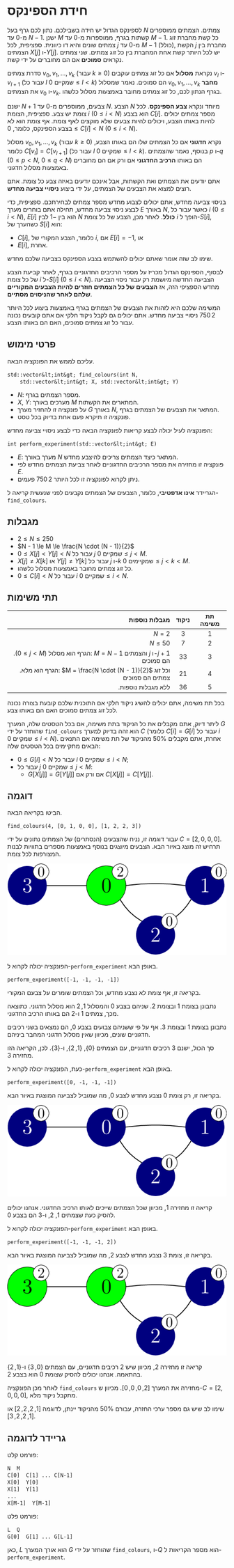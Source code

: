 # חידת הספינקס

לספינקס הגדול יש חידה בשבילכם. 
נתון לכם גרף בעל $N$ צמתים.
הצמתים ממוספרים מ-$0$ עד $N - 1$.
ישנן $M$ קשתות בגרף, ממוספרות מ-$0$ עד $M-1$.
כל קשת מחברת זוג צמתים שונים והיא דו כיוונית.
ספציפית, לכל $j$ מ-$0$ עד $M - 1$ (כולל),
 הקשת $j$ מחברת בין הצמתים $X[j]$ ו-$Y[j]$.
 יש לכל היותר קשת אחת המחברת בין כל זוג צמתים.
שני צמתים נקראים **סמוכים**
 אם הם מחוברים על ידי קשת.

סדרת צמתים $v_0, v_1, \ldots, v_k$ (עבור $k \ge 0$)
 נקראת **מסלול**
 אם כל זוג צמתים עוקבים $v_l$ ו-$v_{l+1}$
 (עבור כל $l$ שמקיים $0 \le l \lt k$)
 הם סמוכים.
נאמר שמסלול $v_0, v_1, \ldots, v_k$ **מחבר** את הצמתים $v_0$ ו-$v_k$.
בגרף הנתון לכם, כל זוג צמתים מחובר באמצעות מסלול כלשהו.

ישנם $N + 1$ צבעים, ממוספרים מ-$0$ עד $N$.
הצבע $N$ מיוחד ונקרא **צבע הספינקס**.
לכל צומת יש צבע.
ספציפית, הצומת $i$ ($0 \le i \lt N$) הוא בצבע $C[i]$.
מספר צמתים יכולים להיות באותו הצבע, 
ויכולים להיות צבעים שלא מוקצים לאף צומת.
אף צומת הוא לא בצבע הספינקס,
 כלומר, $0 \le C[i] \lt N$ ($0 \le i \lt N$).

מסלול $v_0, v_1, \ldots, v_k$ (עבור $k \ge 0$)
 נקרא **חדגוני**
 אם כל הצמתים שלו הם באותו הצבע,
 כלומר $C[v_l] = C[v_{l+1}]$ (עבור כל $l$ שמקיים $0 \le l \lt k$).
בנוסף, נאמר שהצמתים $p$ ו-$q$ ($0 \le p \lt N$, $0 \le q \lt N$)
 הם באותו **הרכיב החדגוני**
 אם ורק אם הם מחוברים באמצעות מסלול חדגוני.

אתם יודעים את הצמתים ואת הקשתות,
 אבל אינכם יודעים באיזה צבע כל צומת.
אתם רוצים למצוא את הצבעים של הצמתים,
 על ידי ביצוע **ניסויי צביעה מחדש**.

בניסוי צביעה מחדש,
 אתם יכולים לצבוע מחדש מספר צמתים לבחירתכם.
ספציפית, כדי לבצע ניסוי צביעה מחדש,
 תחילה אתם בוחרים מערך $E$ באורך $N$,
 כאשר עבור כל $i$ ($0 \le i \lt N$),
  $E[i]$ הוא בין $-1$ לבין $N$ **כולל**.
לאחר מכן, הצבע של כל צומת $i$ הופך ל-$S[i]$, כשהערך של $S[i]$ הוא:
* $C[i]$, כלומר, הצבע המקורי של $i$, אם $E[i] = -1$, או
* $E[i]$, אחרת.

שימו לב שזה אומר שאתם יכולים להשתמש בצבע הספינקס בצביעה שלכם מחדש.

לבסוף, הספינקס הגדול מכריז
 על מספר הרכיבים החדגוניים בגרף,
 לאחר קביעת הצבע של כל צומת $i$ ל-$S[i]$ ($0 \le i \lt N$).
הצביעה החדשה מיושמת רק עבור ניסוי הצביעה מחדש הספציפי הזה,
 אז **הצבעים של כל הצמתים חוזרים להיות הצבעים המקוריים שלהם לאחר שהניסוים מסתיים**.

המשימה שלכם היא לזהות את הצבעים של הצמתים בגרף
 באמצעות ביצוע לכל היותר $2\,750$ ניסויי צביעה מחדש. 
אתם יכולים גם לקבל ניקוד חלקי
 אם אתם קובעים נכונה עבור כל זוג צמתים סמוכים,
 האם הם באותו הצבע.

## פרטי מימוש

עליכם לממש את הפונקציה הבאה.

```
std::vector&lt;int&gt; find_colours(int N,
    std::vector&lt;int&gt; X, std::vector&lt;int&gt; Y)
```

* $N$: מספר הצמתים בגרף.
* $X$, $Y$: מערכים באורך $M$ המתארים את הקשתות.
* על פונקציה זו להחזיר מערך $G$ באורך $N$,
   המתאר את הצבעים של הצמתים בגרף.
* פונקציה זו תיקרא פעם אחת בדיוק בכל טסט.

הפונקציה לעיל יכולה לבצע קריאות לפונקציה הבאה
 כדי לבצע ניסויי צביעה מחדש:

```
int perform_experiment(std::vector&lt;int&gt; E)
```

* $E$: מערך באורך $N$ המתאר כיצד הצמתים צריכים להיצבע מחדש.
* פונקציה זו מחזירה את מספר הרכיבים החדגוניים
   לאחר צביעת הצמתים מחדש לפי $E$.
* ניתן לקרוא לפונקציה זו לכל היותר $2\,750$ פעמים.

הגריידר **אינו אדפטיבי**, כלומר,
 הצבעים של הצמתים נקבעים לפני שנעשית קריאה ל-`find_colours`.

## מגבלות

* $2 \le N \le 250$
* $N - 1 \le M \le \frac{N \cdot (N - 1)}{2}$
* $0 \le X[j] \lt Y[j] \lt N$ עבור כל $j$ שמקיים $0 \le j \lt M$.
* $X[j] \neq X[k]$ או $Y[j] \neq Y[k]$
   עבור כל $j$ ו-$k$ שמקיימים $0 \le j \lt k \lt M$.
* כל זוג צמתים מחובר באמצעות מסלול כלשהו.
* $0 \le C[i] \lt N$ עבור כל $i$ שמקיים $0 \le i \lt N$.

## תתי משימות

| מגבלות נוספות | ניקוד  | תת משימה |
| ----------------------: | :----: | :-----: |
| $N = 2$| $3$    | 1       
| $N \le 50$| $7$    | 2       
| .($0 \leq j < M$) הגרף הוא מסלול: $M = N - 1$ והצמתים $j$ ו-$j+1$ הם סמוכים | $33$   | 3       
| .הגרף הוא מלא: $M = \frac{N \cdot (N - 1)}{2}$ וכל זוג צמתים הם סמוכים| $21$   | 4       
| .ללא מגבלות נוספות| $36$   | 5       

בכל תת משימה, אתם יכולים להשיג ניקוד חלקי אם התוכנית שלכם קובעת בצורה נכונה לכל זוג צמתים סמוכים האם הם באותו צבע.

ליתר דיוק, אתם מקבלים את כל הניקוד בתת משימה, אם בכל הטסטים שלה, המערך $G$ שהוחזר על ידי `find_colours` הוא זהה בדיוק למערך $C$ (כלומר $C[i] = G[i]$ עבור כל $i$ שמקיים $0 \le i \lt N$). אחרת, אתם מקבלים $50\%$ מהניקוד של תת משימה אם התנאים הבאים מתקיימים בכל הטסטים שלה:
* $0 \le G[i] \lt N$ עבור כל $i$ שמקיים $0 \le i \lt N$;
* עבור כל $j$ שמקיים $0 \le j \lt M$:
  * $G[X[j]] = G[Y[j]]$ אם ורק אם $C[X[j]] = C[Y[j]]$.

## דוגמה

הביטו בקריאה הבאה.
```
find_colours(4, [0, 1, 0, 0], [1, 2, 2, 3])
```
עבור דוגמה זו, נניח שהצבעים (הנסתרים) של הצמתים נתונים על ידי $C = [2, 0, 0, 0]$.
תרחיש זה מוצג באיור הבא. הצבעים מיוצגים בנוסף באמצעות מספרים בתוויות לבנות המצורפות לכל צומת.

![example.png](sphinx_example.png "230")

הפונקציה יכולה לקרוא ל-`perform_experiment` באופן הבא.
```
perform_experiment([-1, -1, -1, -1])
```
בקריאה זו, אף צומת לא נצבע מחדש, וכל הצמתים שומרים על צבעם המקורי.

נתבונן בצומת $1$ ובצומת $2$. שניהם בצבע $0$ והמסלול $1, 2$ הוא מסלול חדגוני. כתוצאה מכך, צמתים $1$ ו-$2$ הם באותו הרכיב החדגוני. 

נתבונן בצומת $1$ ובצומת $3$. אף על פי ששניהם צבועים בצבע $0$, הם נמצאים בשני רכיבים חדגוניים שונים, מכיוון שאין מסלול חדגוני המחבר ביניהם.

סך הכול, ישנם $3$ רכיבים חדגוניים, עם הצמתים $\{0\}$, $\{1, 2\}$, ו-$\{3\}$.
לכן, הקריאה הזו מחזירה $3$.

כעת, הפונקציה יכולה לקרוא ל-`perform_experiment` באופן הבא.
```
perform_experiment([0, -1, -1, -1])
```
בקריאה זו, רק צומת $0$ נצבע מחדש לצבע $0$, מה שמוביל לצביעה המוצגת באיור הבא.

![example.png](sphinx_order1.png "230")

קריאה זו מחזירה $1$, מכיוון שכל הצמתים שייכים לאותו הרכיב החדגוני.
אנחנו יכולים להסיק כעת שצמתים $1$, $2$, ו-$3$ הם בצבע $0$.

הפונקציה יכולה לקרוא ל-`perform_experiment` באופן הבא.
```
perform_experiment([-1, -1, -1, 2])
```
בקריאה זו, צומת $3$ נצבע מחדש לצבע $2$,
מה שמוביל לצביעה המוצגת באיור הבא.

![example.png](sphinx_order2.png "230")

קריאה זו מחזירה $2$, מכיוון שיש $2$ רכיבים חדגוניים,
עם הצמתים $\{0, 3\}$ ו-$\{1, 2\}$ בהתאמה. אנחנו יכולים להסיק שצומת $0$ הוא בצבע $2$.

לאחר מכן הפונקציה `find_colours` מחזירה את המערך $[2, 0, 0, 0]$. מכיוון ש-$C = [2, 0, 0, 0]$, מתקבל ניקוד מלא.

שימו לב שיש גם מספר ערכי החזרה, עבורם $50\%$ מהניקוד יינתן, לדוגמה $[1, 2, 2, 2]$ או $[1, 2, 2, 3]$.

## גריידר לדוגמה

פורמט קלט:

```
N  M
C[0]  C[1] ... C[N-1]
X[0]  Y[0]
X[1]  Y[1]
...
X[M-1]  Y[M-1]
```
פורמט פלט:
```
L  Q
G[0]  G[1] ... G[L-1]
```
כאן, $L$ הוא אורך המערך $G$ שהוחזר על ידי `find_colours`,
ו-$Q$ הוא מספר הקריאות ל-`perform_experiment`.







